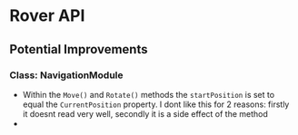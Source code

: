 # Rover API

## Potential Improvements

### Class: NavigationModule

- Within the `Move()` and `Rotate()` methods the `startPosition` is set to equal the `CurrentPosition` property.  I dont like this for 2 reasons: firstly it doesnt read very well, secondly it is a side effect of the method
- 